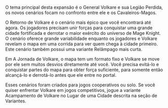 O tema principal desta expansão é o General Volkare e sua Legião Perdida, os novos cenários focam no confronto entre ele e os Cavaleiros-Magos.

O Retorno de Volkare é o cenário mais épico que você encontrará até agora. Os jogadores precisam unir forças para conquistar uma grande cidade fortificada e derrotar o maior exército do universo de Mage Knight. O cenário oferece grande variabilidade enquanto os jogadores e Volkare revelam o mapa em uma corrida para ver quem chega à cidade primeiro. Este cenário também possui uma variante Relâmpago mais curta.

Em A Jornada de Volkare, o mapa tem um formato fixo e Volkare se move por ele sem muitos desvios diretamente até você. Você precisa evitá-lo e conquistar partes do mapa para obter força suficiente, para somente então alcançá-lo e derrotá-lo antes que ele entre no portal.

Esses cenários foram criados para jogos cooperativos ou solo. Se você quiser enfrentar Volkare em jogos competitivos, jogue a variante Acampamento de Volkare no Lugar de uma Cidade descrita na seção de Variantes.